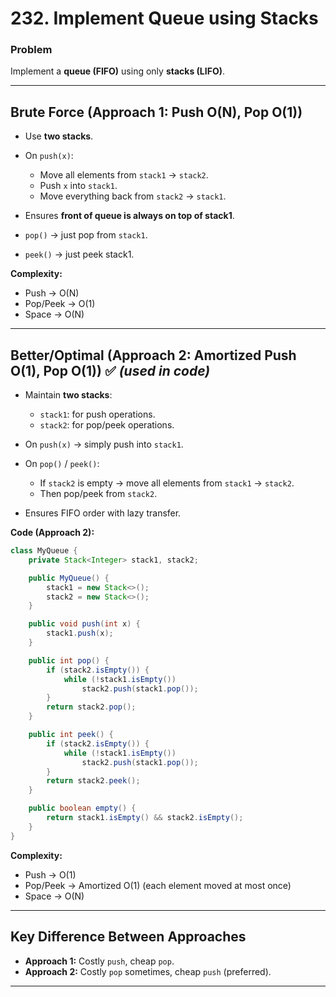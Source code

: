 # **232. Implement Queue using Stacks**

### **Problem**

Implement a **queue (FIFO)** using only **stacks (LIFO)**.

---

## **Brute Force (Approach 1: Push O(N), Pop O(1))**

* Use **two stacks**.
* On `push(x)`:

  * Move all elements from `stack1` → `stack2`.
  * Push `x` into `stack1`.
  * Move everything back from `stack2` → `stack1`.
* Ensures **front of queue is always on top of stack1**.
* `pop()` → just pop from `stack1`.
* `peek()` → just peek stack1.

**Complexity:**

* Push → O(N)
* Pop/Peek → O(1)
* Space → O(N)

---

## **Better/Optimal (Approach 2: Amortized Push O(1), Pop O(1))** ✅ *(used in code)*

* Maintain **two stacks**:

  * `stack1`: for push operations.
  * `stack2`: for pop/peek operations.
* On `push(x)` → simply push into `stack1`.
* On `pop()` / `peek()`:

  * If `stack2` is empty → move all elements from `stack1` → `stack2`.
  * Then pop/peek from `stack2`.
* Ensures FIFO order with lazy transfer.

**Code (Approach 2):**

```java
class MyQueue {
    private Stack<Integer> stack1, stack2;

    public MyQueue() {
        stack1 = new Stack<>();
        stack2 = new Stack<>();
    }

    public void push(int x) {
        stack1.push(x);
    }

    public int pop() {
        if (stack2.isEmpty()) {
            while (!stack1.isEmpty())
                stack2.push(stack1.pop());
        }
        return stack2.pop();
    }

    public int peek() {
        if (stack2.isEmpty()) {
            while (!stack1.isEmpty())
                stack2.push(stack1.pop());
        }
        return stack2.peek();
    }

    public boolean empty() {
        return stack1.isEmpty() && stack2.isEmpty();
    }
}
```

**Complexity:**

* Push → O(1)
* Pop/Peek → Amortized O(1) (each element moved at most once)
* Space → O(N)

---

## **Key Difference Between Approaches**

* **Approach 1:** Costly `push`, cheap `pop`.
* **Approach 2:** Costly `pop` sometimes, cheap `push` (preferred).

---
